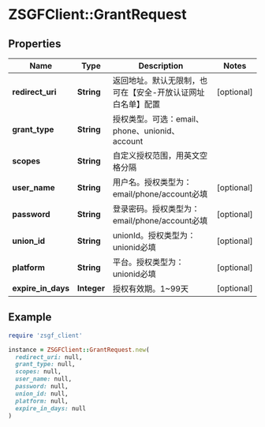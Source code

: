 # ZSGFClient::GrantRequest

## Properties

| Name | Type | Description | Notes |
| ---- | ---- | ----------- | ----- |
| **redirect_uri** | **String** | 返回地址。默认无限制，也可在【安全-开放认证网址白名单】配置 | [optional] |
| **grant_type** | **String** | 授权类型。可选：email、phone、unionid、account |  |
| **scopes** | **String** | 自定义授权范围，用英文空格分隔 |  |
| **user_name** | **String** | 用户名。授权类型为：email/phone/account必填 | [optional] |
| **password** | **String** | 登录密码。授权类型为：email/phone/account必填 | [optional] |
| **union_id** | **String** | unionId。授权类型为：unionid必填 | [optional] |
| **platform** | **String** | 平台。授权类型为：unionid必填 | [optional] |
| **expire_in_days** | **Integer** | 授权有效期。1~99天 | [optional] |

## Example

```ruby
require 'zsgf_client'

instance = ZSGFClient::GrantRequest.new(
  redirect_uri: null,
  grant_type: null,
  scopes: null,
  user_name: null,
  password: null,
  union_id: null,
  platform: null,
  expire_in_days: null
)
```

